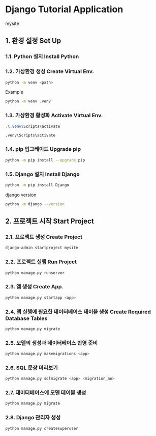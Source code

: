 # Django Tutorial Application
mysite

## 1. 환경 설정 Set Up

### 1.1. Python 설치 Install Python

### 1.2. 가상환경 생성 Create Virtual Env.
```bash
python -m venv <path>
```
Example
```bash
python -m venv .venv
```

### 1.3. 가상환경 활성화 Activate Virtual Env.
```powershell
.\.venv\Scripts\activate
```

```dos
.venv\Scripts\activate
```

### 1.4. pip 업그레이드 Upgrade pip
```bash
python -m pip install --upgrade pip
```

### 1.5. Django 설치 Install Django
```bash
python -m pip install Django
```

django version
```bash
python -m django --version
```

## 2. 프로젝트 시작 Start Project

### 2.1. 프로젝트 생성 Create Project
```bash
django-admin startproject mysite
```

### 2.2. 프로젝트 실행 Run Project 
```bash
python manage.py runserver
```

### 2.3. 앱 생성 Create App.
```bash
python manage.py startapp <app>
```

### 2.4. 앱 실행에 필요한 데이터베이스 테이블 생성 Create Required Database Tables
```bash
python manage.py migrate
```

### 2.5. 모델의 생성과 데이터베이스 반영 준비
```bash
python manage.py makemigrations <app>
```

### 2.6. SQL 문장 미리보기
```bash
python manage.py sqlmigrate <app> <migration_no>
```

### 2.7. 데이터베이스에 모델 테이블 생성
```bash
python manage.py migrate
```

### 2.8. Django 관리자 생성
```bash
python manage.py createsuperuser
```
